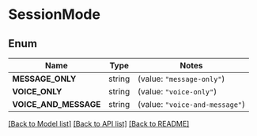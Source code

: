 # SessionMode

## Enum

Name | Type | Notes
------------ | ------------- | -------------
**MESSAGE_ONLY** | string | (value: `"message-only"`)
**VOICE_ONLY** | string | (value: `"voice-only"`)
**VOICE_AND_MESSAGE** | string | (value: `"voice-and-message"`)


[[Back to Model list]](../README.md#documentation-for-models) [[Back to API list]](../README.md#documentation-for-api-endpoints) [[Back to README]](../README.md)


